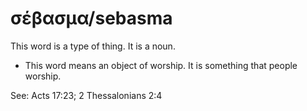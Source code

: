# σέβασμα/sebasma
This word is a type of thing. It is a noun.
* This word means an object of worship. It is something that people worship. 

See: Acts 17:23; 2 Thessalonians 2:4

